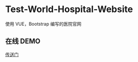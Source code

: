 # Test-World-Hospital-Website
使用 VUE，Bootstrap 编写的医院官网

## 在线 DEMO
[传送门](https://ga1axyz.github.io/Test-World-Hospital-Website/)
